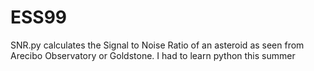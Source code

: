 ESS99
=====
SNR.py calculates the Signal to Noise Ratio of an asteroid as seen from Arecibo Observatory or Goldstone. I had to learn python this summer
